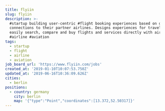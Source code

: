 ```yaml
---
title: flyiin
slug: flyiin
description: >-
  #startup building user-centric #flight booking experiences based on direct
  connections to their partner airlines. Designs experiences for travelers to
  easily search, compare and buy flights and services directly with airlines.
  #airline #aviation
tags:
  - startup
  - flight
  - airline
  - aviation
job_board_url: 'https://www.flyiin.com/jobs'
created_at: '2019-01-10T10:07:53.750Z'
updated_at: '2019-06-16T10:36:09.626Z'
cities:
  - berlin
positions:
  - country: germany
    city: berlin
    map: '{"type":"Point","coordinates":[13.372,52.50317]}'
---
```


